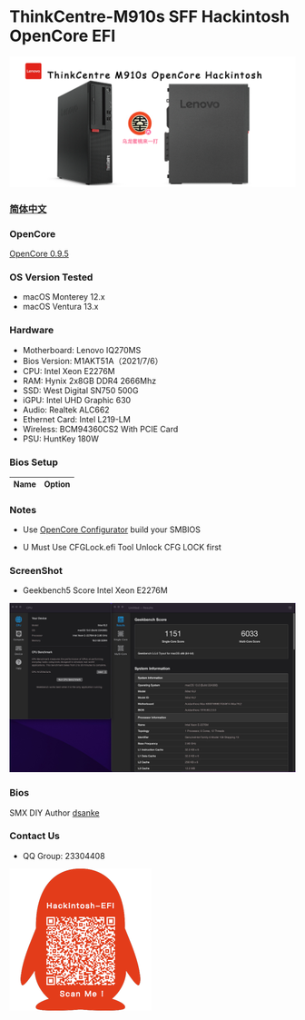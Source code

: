 # ThinkCentre-M910s SFF Hackintosh OpenCore EFI

![image](ScreenShot/M910s.png)

### [简体中文](README.zh_CN.md)

### OpenCore

[OpenCore 0.9.5](https://github.com/acidanthera/OpenCorePkg)

### OS Version Tested

- macOS Monterey 12.x
- macOS Ventura  13.x 

### Hardware

- Motherboard: Lenovo IQ270MS
- Bios Version: M1AKT51A（2021/7/6）
- CPU: Intel Xeon E2276M
- RAM: Hynix  2x8GB DDR4 2666Mhz
- SSD: West Digital SN750 500G
- iGPU: Intel UHD Graphic 630
- Audio: Realtek ALC662
- Ethernet Card: Intel L219-LM
- Wireless: BCM94360CS2 With PCIE Card
- PSU: HuntKey 180W

### Bios Setup

| Name | Option |
| ----- | --- |


### Notes
 - Use [OpenCore Configurator](https://mackie100projects.altervista.org/opencore-configurator/) build your SMBIOS

 - U Must Use CFGLock.efi Tool Unlock CFG LOCK first


### ScreenShot 

- Geekbench5 Score Intel Xeon E2276M

![image](ScreenShot/geekbench.JPG)


### Bios

SMX DIY Author [dsanke](http://www.smxdiy.com/thread-1299-1-1.html)


### Contact Us

 - QQ Group: 23304408

![image](ScreenShot/QRCode.png)

